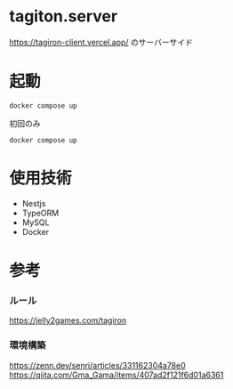 # tagiton.server

https://tagiron-client.vercel.app/ のサーバーサイド

# 起動

```
docker compose up
```

初回のみ

```
docker compose up
```

# 使用技術

- Nestjs
- TypeORM
- MySQL
- Docker

# 参考

### ルール

https://jelly2games.com/tagiron

### 環境構築

https://zenn.dev/senri/articles/331162304a78e0
https://qiita.com/Gma_Gama/items/407ad2f121f6d01a6361

